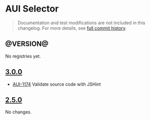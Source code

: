 # AUI Selector

> Documentation and test modifications are not included in this changelog. For more details, see [full commit history](https://github.com/liferay/alloy-ui/commits/master/src/aui-selector).

## @VERSION@

No registries yet.

## [3.0.0](https://github.com/liferay/alloy-ui/releases/tag/3.0.0)

* [AUI-1174](https://issues.liferay.com/browse/AUI-1174) Validate source code with JSHint

## [2.5.0](https://github.com/liferay/alloy-ui/releases/tag/2.5.0)

No changes.